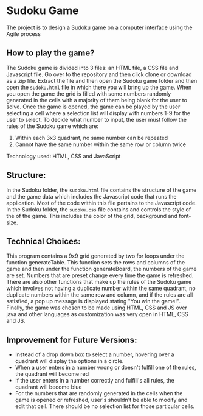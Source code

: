 # Sudoku Game
The project is to design a Sudoku game on a computer interface using the Agile process

## How to play the game?
The Sudoku game is divided into 3 files: an HTML file, a CSS file and Javascript file. Go over to the repository and then click clone or download as a zip file. Extract the file and then open the Sudoku game folder and then open the `sudoku.html` file in which there you will bring up the game. When you open the game the grid is filled with some numbers randomly generated in the cells with a majority of them being blank for the user to solve. Once the game is opened, the game can be played by the user selecting a cell where a selection list will display with numbers 1-9 for the user to select. To decide what number to input, the user must follow the rules of the Sudoku game which are:
  1) Within each 3x3 quadrant, no same number can be repeated
  2) Cannot have the same number within the same row or column twice

Technology used: HTML, CSS and JavaScript

## Structure:
In the Sudoku folder, the `sudoku.html` file contains the structure of the game and the game data which includes the Javascript code that runs the application. Most of the code within this file pertains to the Javascript code. 
In the Sudoku folder, the `sudoku.css` file contains and controls the style of the of the game. This includes the color of the grid, background and font-size.

## Technical Choices: 
This program contains a 9x9 grid generated by two for loops under the function generateTable. This function sets the rows and columns of the game and then under the function generateBoard, the numbers of the game are set. Numbers that are preset change every time the game is refreshed. There are also other functions that make up the rules of the Sudoku game which involves not having a duplicate number within the same quadrant, no duplicate numbers within the same row and column, and if the rules are all satisfied, a pop up message is displayed stating "You win the game!". Finally, the game was chosen to be made using HTML, CSS and JS over java and other languages as customization was very open in HTML, CSS and JS. 

## Improvement for Future Versions:
- Instead of a drop down box to select a number, hovering over a quadrant will display the options in a circle. 
- When a user enters in a number wrong or doesn't fulfill one of the rules, the quadrant will become red
- If the user enters in a number correctly and fulfill's all rules, the quadrant will become blue 
- For the numbers that are randomly generated in the cells when the game is opened or refreshed, user's shouldn't be able to modify and edit that cell. There should be no selection list for those particular cells. 


